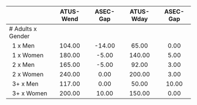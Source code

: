 
|                      |    ATUS-Wend |     ASEC-Gap |    ATUS-Wday |     ASEC-Gap |
| -------------------- | :----------: | :----------: | :----------: | :----------: |
| # Adults x Gender    |              |              |              |              |
| &nbsp;&nbsp;1 x Men  |       104.00 |       -14.00 |        65.00 |         0.00 |
| &nbsp;&nbsp;1 x Women |       180.00 |        -5.00 |       140.00 |         5.00 |
| &nbsp;&nbsp;2 x Men  |       165.00 |        -5.00 |        92.00 |         3.00 |
| &nbsp;&nbsp;2 x Women |       240.00 |         0.00 |       200.00 |         3.00 |
| &nbsp;&nbsp;3+ x Men |       117.00 |         0.00 |        50.00 |        10.00 |
| &nbsp;&nbsp;3+ x Women |       200.00 |        10.00 |       150.00 |         0.00 |


